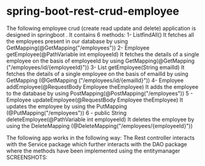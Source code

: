 # spring-boot-rest-crud-employee
 
The following employee crud (create read update and delete) application is designed in springboot . It contains 6 methods:
1- List<Employee>findAll()
It fetches all the employees present in our database by using GetMapping(@GetMapping("/employees"))
2- Employee getEmployee(@PathVariable int employeeId)
It fetches the details of a single employee on the basis of employeeId by using GetMapping(@GetMapping ("/employees/id/{employeeId}"))
3- List<Employee> getEmployee(String emailId)
It fetches the details of a single employee on the basis of emailId by using GetMapping (@GetMapping ("/employees/id/{emailId}"))
4-  Employee addEmployee(@RequestBody Employee theEmployee)
It adds the employee to the database by using PostMapping(@PostMapping("/employees"))
5 - Employee updateEmployee(@RequestBody Employee theEmployee)
It updates the employee by using the PutMapping (@PutMapping("/employees"))
6 - public String deleteEmployee(@PathVariable int employeeId)
It deletes the employee by using the DeleteMapping (@DeleteMapping("/employees/{employeeId}"))

The following app works in the following way:
The Rest controller interacts with the Service package which further interacts with the DAO package where the methods have been implemented using the entitymanager
SCREENSHOTS:



